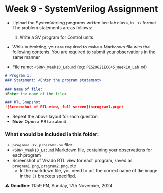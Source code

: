 # Week 9 - SystemVerilog Assignment
- Upload the SystemVerilog programs written last lab class, in `.sv` format. The problem statements are as follows:
	1. Write a SV program for Control units
- While submitting, you are required to make a Markdown file with the following contents. You are required to submit your observations in the same manner

- File name: `<SRN>_Week10_Lab.md` (eg: `PES2UG21EC045_Week10_Lab.md`)
```markdown
# Program 1: 
### Statement: <Enter the program statement>

### Name of file:
<Enter the name of the file>

### RTL Snapshot
![Screenshot of RTL view, full screen](<program1.png>)
```

- Repeat the above layout for each question
- **Note**: Open a PR to submit

### What should be included in this folder:
- `program1.sv`, `program2.sv` files
- `<SRN>_Week10_Lab.md` Markdown file, containing your observations for each program
- Screenshot of Vivado RTL view for each program, saved as `program1.png`, `program2.png`, etc
	- In the markdown file, you need to put the correct name of the image in the `()` brackets specified.

:warning: **Deadline**: 11:59 PM, Sunday, 17th November, 2024

